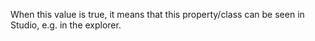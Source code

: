 When this value is true, it means that this property/class can be seen in Studio, e.g. in the explorer.